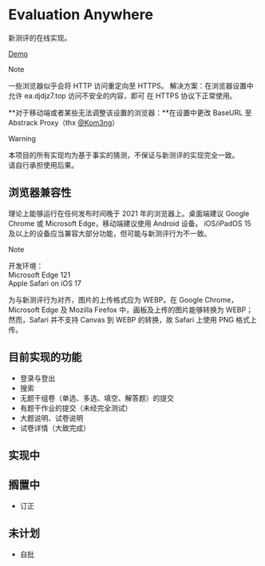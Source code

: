 # Evaluation Anywhere

新测评的在线实现。

[Demo](http://ea.djdjz7.top)

> [!NOTE]
> 一些浏览器似乎会将 HTTP 访问重定向至 HTTPS。
> 解决方案：在浏览器设置中允许 ea.djdjz7.top 访问不安全的内容，即可
> 在 HTTPS 协议下正常使用。
>
> **对于移动端或者某些无法调整该设置的浏览器：**在设置中更改 BaseURL
> 至 Abstrack Proxy（thx [@Kom3ng](https://github.com/Kom3ng)）

> [!WARNING]
> 本项目的所有实现均为基于事实的猜测，不保证与新测评的实现完全一致。  
> 请自行承担使用后果。

## 浏览器兼容性

理论上能够运行在任何发布时间晚于 2021 年的浏览器上。桌面端建议
Google Chrome 或 Microsoft Edge，移动端建议使用 Android 设备。
iOS/iPadOS 15 及以上的设备应当兼容大部分功能，但可能与新测评行为不一致。

> [!NOTE]
> 开发环境：  
> Microsoft Edge 121  
> Apple Safari on iOS 17

为与新测评行为对齐，图片的上传格式应为 WEBP。在 Google Chrome，
Microsoft Edge 及 Mozilla Firefox 中，画板及上传的图片能够转换为
WEBP；然而，Safari 并不支持 Canvas 到 WEBP 的转换，故 Safari
上使用 PNG 格式上传。

## 目前实现的功能

- 登录与登出
- 搜索
- 无题干组卷（单选、多选、填空、解答题）的提交
- 有题干作业的提交（未经完全测试）
- 大题说明、试卷说明
- 试卷详情（大致完成）

## 实现中

## 搁置中
- 订正

## 未计划
- 自批